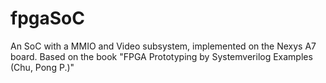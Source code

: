# fpgaSoC
An SoC with a MMIO and Video subsystem, implemented on the Nexys A7 board. Based on the book "FPGA Prototyping by Systemverilog Examples (Chu, Pong P.)"
